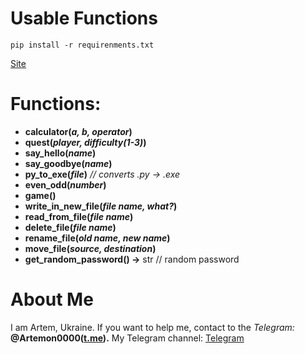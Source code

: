 # Usable Functions

`pip install -r requirenments.txt`

[Site](https://artemon0.github.io/UsableFunctions/)

# Functions:

* **calculator(***a, b, operator***)**
* **quest(***player, difficulty(1-3)***)**
* **say_hello(***name***)**
* **say_goodbye(***name***)**
* **py_to_exe(***file***)** *// converts .py -> .exe*
* **even_odd(***number***)**
* **game()**
* **write_in_new_file(***file name, what?***)**
* **read_from_file(***file name***)**
* **delete_file(***file name***)**
* **rename_file(***old name, new name***)**
* **move_file(***source, destination***)**
* **get_random_password() ->** str // random password

# About Me

I am Artem, Ukraine. If you want to help me, contact to the *Telegram:* **@Artemon0000([t.me]()).** My Telegram channel: [Telegram](https://t.me/AOGames888)
